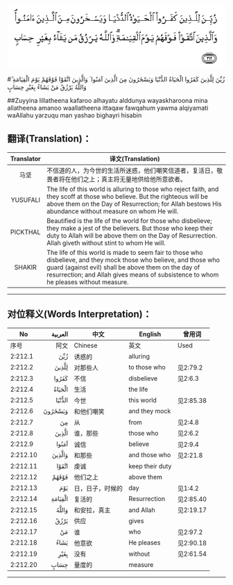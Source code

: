 ![002:212](images/002_212.gif)

#زُيِّنَ لِلَّذِينَ كَفَرُوا الْحَيَاةُ الدُّنْيَا وَيَسْخَرُونَ مِنَ الَّذِينَ آمَنُوا ۘ وَالَّذِينَ اتَّقَوْا فَوْقَهُمْ يَوْمَ الْقِيَامَةِ ۗ وَاللَّهُ يَرْزُقُ مَنْ يَشَاءُ بِغَيْرِ حِسَابٍ 

##Zuyyina lillatheena kafaroo alhayatu alddunya wayaskharoona mina allatheena amanoo waallatheena ittaqaw fawqahum yawma alqiyamati waAllahu yarzuqu man yashao bighayri hisabin 

## 翻译(Translation)：

| Translator | 译文(Translation)                                            |
| :--------: | ------------------------------------------------------------ |
|    马坚    | 不信道的人，为今世的生活所迷惑，他们嘲笑信道者，复活日，敬畏者将在他们之上；真主将无量地供给他所意欲者。 |
|  YUSUFALI  | The life of this world is alluring to those who reject faith, and they scoff at those who believe. But the righteous will be above them on the Day of Resurrection; for Allah bestows His abundance without measure on whom He will. |
|  PICKTHAL  | Beautified is the life of the world for those who disbelieve; they make a jest of the believers. But those who keep their duty to Allah will be above them on the Day of Resurrection. Allah giveth without stint to whom He will. |
|   SHAKIR   | The life of this world is made to seem fair to those who disbelieve, and they mock those who believe, and those who guard (against evil) shall be above them on the day of resurrection; and Allah gives means of subsistence to whom he pleases without measure. |

---

## 对位释义(Words Interpretation)：

| No   | العربية | 中文    | English | 曾用词 |
| ---- | ------: | ------- | ------- | ------ |
| 序号 |    阿文 | Chinese | 英文    | Used   |
| 2:212.1  | زُيِّنَ     | 诱惑的           | alluring        |           |
| 2:212.2  | لِلَّذِينَ   | 对那些人         | to those who    | 见2:79.2  |
| 2:212.3  | كَفَرُوا   | 不信             | disbelieve      | 见2:6.3   |
| 2:212.4  | الْحَيَاةُ  | 生活             | the life        |           |
| 2:212.5  | الدُّنْيَا  | 今世             | this world      | 见2:85.38 |
| 2:212.6  | وَيَسْخَرُونَ | 和他们嘲笑       | and they mock   |           |
| 2:212.7  | مِنَ      | 从               | from            | 见2:4.8   |
| 2:212.8  | الَّذِينَ   | 谁，那些         | those who       | 见2:6.2   |
| 2:212.9  | آمَنُوا   | 诚信             | believe         | 见2:9.4   |
| 2:212.10 | وَالَّذِينَ  | 和那些           | and those who   | 见2:21.8  |
| 2:212.11 | اتَّقَوْا   | 虔诚             | keep their duty |           |
| 2:212.12 | فَوْقَهُمْ   | 他们之上         | above them      |           |
| 2:212.13 | يَوْمَ     | 日，日子，时候的 | day             | 见1:4.2   |
| 2:212.14 | الْقِيَامَةِ | 复活的           | Resurrection    | 见2:85.40 |
| 2:212.15 | وَاللَّهُ   | 和安拉，真主     | and Allah       | 见2:19.17 |
| 2:212.16 | يَرْزُقُ    | 供应             | gives           |           |
| 2:212.17 | مَنْ      | 谁               | who             | 见2:97.2  |
| 2:212.18 | يَشَاءُ    | 他意欲           | He pleases      | 见2:90.18 |
| 2:212.19 | بِغَيْرِ    | 没有             | without         | 见2:61.54 |
| 2:212.20 | حِسَابٍ    | 量度的           | measure         |           |

---
